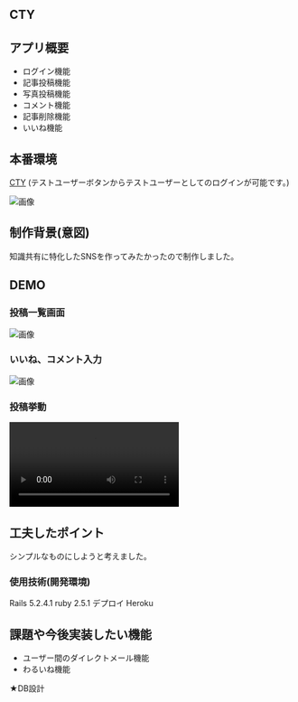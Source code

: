 ## CTY


## アプリ概要
- ログイン機能
- 記事投稿機能
- 写真投稿機能
- コメント機能
- 記事削除機能
- いいね機能

## 本番環境  
  
[CTY]( https://mysterious-escarpment-29370.herokuapp.com)
(テストユーザーボタンからテストユーザーとしてのログインが可能です。)
   
 ![画像](https://i.gyazo.com/55b0f3e36b56a6c7bb65f6856c99dd77.png)


## 制作背景(意図)
知識共有に特化したSNSを作ってみたかったので制作しました。

## DEMO
### 投稿一覧画面
![画像](https://i.gyazo.com/e2e3f96850d7376b00bd614cfdb63f3b.png " CTY")
 ### いいね、コメント入力
![画像](https://i.gyazo.com/6ea0efe9be6383a9ca1f29de27ca468e.png " CTY")
### 投稿挙動
![動画](https://i.gyazo.com/1a721088339649dd4d91a73021ed567e.mp4 " CTY")

## 工夫したポイント

シンプルなものにしようと考えました。

### 使用技術(開発環境)
Rails 5.2.4.1
ruby 2.5.1
デプロイ Heroku

## 課題や今後実装したい機能
- ユーザー間のダイレクトメール機能
-  わるいね機能

★DB設計
